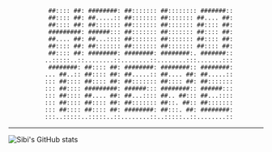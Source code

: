                ##:::: ##: ########: ##::::::: ##:::::::: #######::
               ##:::: ##: ##.....:: ##::::::: ##::::::: ##.... ##:
               ##:::: ##: ##::::::: ##::::::: ##::::::: ##:::: ##:
               #########: ######::: ##::::::: ##::::::: ##:::: ##:
               ##.... ##: ##...:::: ##::::::: ##::::::: ##:::: ##:
               ##:::: ##: ##::::::: ##::::::: ##::::::: ##:::: ##:
               ##:::: ##: ########: ########: ########:. #######::
              ..:::::..::........::........::........:::.......:::
               ########: ##:::: ##: ########: ########:: ########:
              ... ##..:: ##:::: ##: ##.....:: ##.... ##: ##.....::
              ::: ##:::: ##:::: ##: ##::::::: ##:::: ##: ##:::::::
              ::: ##:::: #########: ######::: ########:: ######:::
              ::: ##:::: ##.... ##: ##...:::: ##.. ##::: ##...::::
              ::: ##:::: ##:::: ##: ##::::::: ##::. ##:: ##:::::::
              ::: ##:::: ##:::: ##: ########: ##:::. ##: ########:
              :::..:::::..:::::..::........::..:::::..::........::

---
![Sibi's GitHub stats](https://github-readme-stats.vercel.app/api?username=SibiAkkash&count_private=true&show_icons=true&theme=radical&hide_border=true)
<!-- <img align="center" src="https://github-readme-stats.vercel.app/api?username=SibiAkkash&show_icons=true" alt="SibiAkkash"/> -->
<!--
**SibiAkkash/SibiAkkash** is a ✨ _special_ ✨ repository because its `README.md` (this file) appears on your GitHub profile.

[![GitHub Streak](https://github-readme-streak-stats.herokuapp.com/?user=SibiAkkash&theme=radical&hide_border=true)](https://git.io/streak-stats)


Here are some ideas to get you started:

- 🔭 I’m currently working on ...
- 🌱 I’m currently learning ...
- 👯 I’m looking to collaborate on ...
- 🤔 I’m looking for help with ...
- 💬 Ask me about ...
- 📫 How to reach me: ...
- 😄 Pronouns: ...
- ⚡ Fun fact: ...
-->
